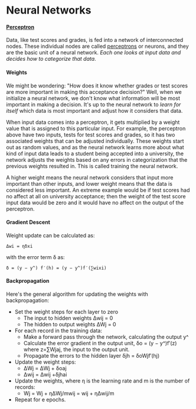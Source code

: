 # Neural Networks

#### [Perceptron](https://en.wikipedia.org/wiki/Perceptron)
Data, like test scores and grades, is fed into a network of interconnected nodes.
These individual nodes are called [perceptrons](https://en.wikipedia.org/wiki/Perceptron) or neurons, and they are the basic unit of a neural network. *Each one looks at input data and decides how to categorize that data*.

#### Weights
We might be wondering: "How does it know whether grades or test scores are more important in making this acceptance decision?"
Well, when we initialize a neural network, we don't know what information will be most important in making a decision.
It's up to the neural network to *learn for itself* which data is most important and adjust how it considers that data.


When input data comes into a perceptron, it gets multiplied by a weight value that is assigned to this particular input. For example, the perceptron above have two inputs, tests for test scores and grades, so it has two associated weights that can be adjusted individually. These weights start out as random values, and as the neural network learns more about what kind of input data leads to a student being accepted into a university, the network adjusts the weights based on any errors in categorization that the previous weights resulted in. This is called training the neural network.


A higher weight means the neural network considers that input more important than other inputs, and lower weight means that the data is considered less important. An extreme example would be if test scores had no affect at all on university acceptance; then the weight of the test score input data would be zero and it would have no affect on the output of the perceptron.

#### Gradient Descent
Weight update can be calculated as:

`Δwi = ηδxi`


with the error term δ as:


`δ = (y − y^) f′(h) = (y − y^)f′(∑wixi)`

#### Backpropagation

Here's the general algorithm for updating the weights with backpropagation:

- Set the weight steps for each layer to zero
	- The input to hidden weights Δwij = 0
	- The hidden to output weights ΔWj = 0
- For each record in the training data:
	- Make a forward pass through the network, calculating the output y^
	- Calculate the error gradient in the output unit, δo = (y − y^)f′(z) where z=∑Wjaj, the input to the output unit.
	- Propagate the errors to the hidden layer δjh = δoWjf′(hj)
- Update the weight steps:
	- ΔWj = ΔWj + δoaj
	- Δwij = Δwij +δjhai
- Update the weights, where η is the learning rate and m is the number of records:
	- Wj = Wj + ηΔWj/mwij = wij + ηΔwij/m
- Repeat for e epochs.
